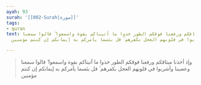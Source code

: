 ```yaml
---
ayah: 93
surah: '[[002-Surah|سورة]]'
tags:
- quran
text: وإذ أخذنا ميثاقكم ورفعنا فوقكم الطور خذوا ما آتيناكم بقوة واسمعوا ۖ قالوا سمعنا
  وعصينا وأشربوا في قلوبهم العجل بكفرهم ۚ قل بئسما يأمركم به إيمانكم إن كنتم مؤمنين

---
```

> وإذ أخذنا ميثاقكم ورفعنا فوقكم الطور خذوا ما آتيناكم بقوة واسمعوا ۖ قالوا سمعنا وعصينا وأشربوا في قلوبهم العجل بكفرهم ۚ قل بئسما يأمركم به إيمانكم إن كنتم مؤمنين
